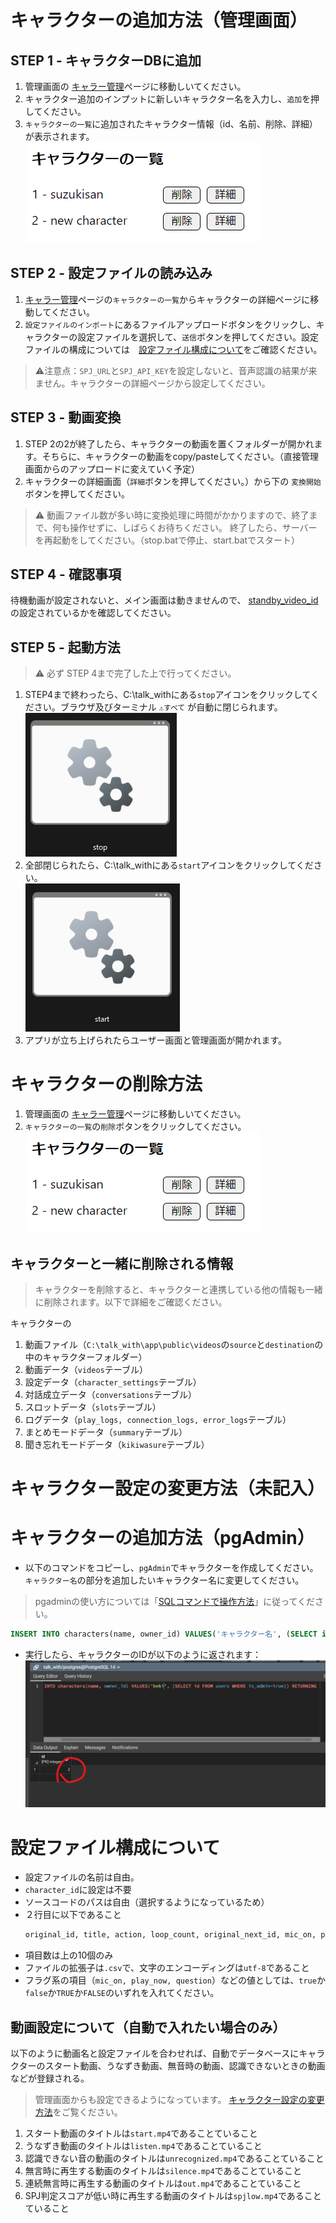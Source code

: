 # キャラクターの追加方法（管理画面）

## STEP 1 - キャラクターDBに追加
1. 管理画面の [キャラー管理](http://localhost:3000/admin/characters)ページに移動しいてください。
2. キャラクター追加のインプットに新しいキャラクター名を入力し、`追加`を押してください。
3. `キャラクターの一覧`に追加されたキャラクター情報（id、名前、削除、詳細）が表示されます。  
![管理画面のキャラクター追加結果](../../../images/add_character/admin_character_added.png)

## STEP 2 - 設定ファイルの読み込み
1. [キャラー管理](http://localhost:3000/admin/characters)ページの`キャラクターの一覧`からキャラクターの詳細ページに移動してください。
2. `設定ファイルのインポート`にあるファイルアップロードボタンをクリックし、キャラクターの設定ファイルを選択して、`送信`ボタンを押してください。設定ファイルの構成については　[設定ファイル構成について](#設定ファイル構成について)をご確認ください。
> ⚠注意点：`SPJ_URL`と`SPJ_API_KEY`を設定しないと、音声認識の結果が来ません。キャラクターの詳細ページから設定してください。

## STEP 3 - 動画変換
1. STEP 2の2が終了したら、キャラクターの動画を置くフォルダーが開かれます。そちらに、キャラクターの動画をcopy/pasteしてください。（直接管理画面からのアップロードに変えていく予定）
2. キャラクターの詳細画面（`詳細`ボタンを押してください。）から下の `変換開始` ボタンを押してください。
> ⚠ 動画ファイル数が多い時に変換処理に時間がかかりますので、終了まで、何も操作せずに、しばらくお待ちください。
終了したら、サーバーを再起動をしてください。（stop.batで停止、start.batでスタート）

## STEP 4 - 確認事項
待機動画が設定されないと、メイン画面は動きませんので、 [standby_video_id](how_to_setup_stanby_video_id.md)の設定されているかを確認してください。

## STEP 5 - 起動方法
> ⚠ 必ず STEP 4まで完了した上で行ってください。
1. STEP4まで終わったら、C:\talk_withにある`stop`アイコンをクリックしてください。ブラウザ及びターミナル `⚠すべて` が自動に閉じられます。  
![アプリ起動の方法](../../../images/add_character/stop_bat.jpg)
2. 全部閉じられたら、C:\talk_withにある`start`アイコンをクリックしてください。  
![アプリ起動の方法](../../../images/add_character/start_bat.jpg)
3. アプリが立ち上げられたらユーザー画面と管理画面が開かれます。

# キャラクターの削除方法
1. 管理画面の [キャラー管理](http://localhost:3000/admin/characters)ページに移動しいてください。
2. `キャラクターの一覧`の`削除`ボタンをクリックしてください。  
![管理画面のキャラクター追加結果](../../../images/add_character/admin_character_added.png)

## キャラクターと一緒に削除される情報
> キャラクターを削除すると、キャラクターと連携している他の情報も一緒に削除されます。以下で詳細をご確認ください。  

キャラクターの
1. 動画ファイル（`C:\talk_with\app\public\videos`の`source`と`destination`の中のキャラクターフォルダー）
2. 動画データ（`videos`テーブル）
3. 設定データ（`character_settings`テーブル）
4. 対話成立データ（`conversations`テーブル）
5. スロットデータ（`slots`テーブル）
6. ログデータ（`play_logs, connection_logs, error_logs`テーブル）
7. まとめモードデータ（`summary`テーブル）
8. 聞き忘れモードデータ（`kikiwasure`テーブル）

# キャラクター設定の変更方法（未記入）
<!-- TODO -->


# キャラクターの追加方法（pgAdmin）
- 以下のコマンドをコピーし、`pgAdmin`でキャラクターを作成してください。`キャラクター名`の部分を追加したいキャラクター名に変更してください。
> pgadminの使い方については「[SQLコマンドで操作方法](./how_to_install_pg.md#SQLコマンドで操作方法)」に従ってください。
  ```sql
  INSERT INTO characters(name, owner_id) VALUES('キャラクター名', (SELECT id FROM users WHERE is_admin=true)) RETURNING ID;
  ```
- 実行したら、キャラクターのIDが以下のように返されます：![キャラクター追加の結果例](../../../images/add_character/add_character_result.png)


# 設定ファイル構成について
- 設定ファイルの名前は自由。
- `character_id`に設定は不要
- ソースコードのパスは自由（選択するようになっているため）
- ２行目に以下であること
  ```txt
  original_id, title, action, loop_count, original_next_id, mic_on, play_now, mic_on_millisecond, question, comment
  ```
- 項目数は上の10個のみ
- ファイルの拡張子は`.csv`で、文字のエンコーディングは`utf-8`であること
- フラグ系の項目（`mic_on, play_now, question`）などの値としては、`true`か`false`か`TRUE`か`FALSE`のいずれを入れてください。


## 動画設定について（自動で入れたい場合のみ）
以下のように動画名と設定ファイルを合わせれば、自動でデータベースにキャラクターのスタート動画、うなずき動画、無音時の動画、認識できないときの動画などが登録される。
> 管理画面からも設定できるようになっています。 [キャラクター設定の変更方法](#キャラクター設定の変更方法)をご覧ください。
1. スタート動画のタイトルは`start.mp4`であることていること
2. うなずき動画のタイトルは`listen.mp4`であることていること
3. 認識できない音の動画のタイトルは`unrecognized.mp4`であることていること
4. 無言時に再生する動画のタイトルは`silence.mp4`であることていること
5. 連続無言時に再生する動画のタイトルは`out.mp4`であることていること
6. SPJ判定スコアが低い時に再生する動画のタイトルは`spjlow.mp4`であることていること
